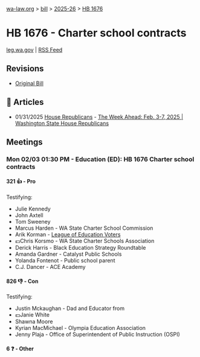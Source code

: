 [wa-law.org](/) > [bill](/bill/) > [2025-26](/bill/2025-26/) > [HB 1676](/bill/2025-26/hb/1676/)

# HB 1676 - Charter school contracts
[leg.wa.gov](https://app.leg.wa.gov/billsummary?BillNumber=1676&Year=2025&Initiative=false) | [RSS Feed](./rss.xml)

## Revisions
* [Original Bill](1/)

## 📰 Articles
* 01/31/2025 [House Republicans](/org/house_republicans/) - [The Week Ahead: Feb. 3-7, 2025 | Washington State House Republicans](https://houserepublicans.wa.gov/week/the-week-ahead-feb-3-7-2025/#:~:text=HB%201676)

## Meetings
### Mon 02/03 01:30 PM - Education (ED): HB 1676 Charter school contracts
#### 321 👍 - Pro
Testifying:
* Julie Kennedy
* John Axtell
* Tom Sweeney
* Marcus Harden - WA State Charter School Commission
* Arik Korman - [League of Education Voters](/org/league_of_education_voters/)
* 💵Chris Korsmo - WA State Charter Schools Association
* Derick Harris - Black Education Strategy Roundtable
* Amanda Gardner - Catalyst Public Schools
* Yolanda Fontenot - Public school parent
* C.J. Dancer - ACE Academy

#### 826 👎 - Con
Testifying:
* Justin Mckaughan - Dad and Educator from
* 💵Janie White
* Shawna Moore
* Kyrian MacMichael - Olympia Education Association
* Jenny Plaja - Office of Superintendent of Public Instruction (OSPI)

#### 6 ❓ - Other
